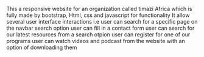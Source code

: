 This a responsive website for an organization called timazi Africa which is fully made by bootstrap, Html, css and javascript for functionality
It allow several user interface interactions i.e
 user can search for a specific page on the navbar search option 
 user can fill in a contact form 
 user can search for our latest resources from a search otpion 
 user can register for one of our programs 
 user can watch videos and podcast from the website with an option of downloading them
